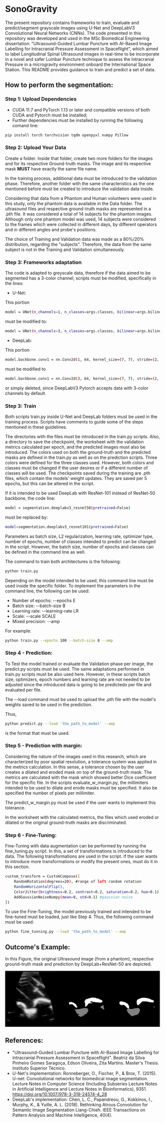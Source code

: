 # SonoGravity

The present repository contains frameworks to train, evaluate and predict/segment grayscale images using U-Net and DeepLabV3 Convolutional Neural Networks (CNNs).
The code presented in this repository was developed and used in the MSc Biomedical Engineering dissertation: "Ultrasound-Guided Lumbar Puncture with AI-Based Image Labelling for Intracranial Pressure Assessment in Spaceflight", which aimed to label Longitudinal Spinal Ultrasound images in real-time to be incorporate in a novel and safer Lumbar Puncture technique to assess the Intracranial Pressure in a microgravity environment onboard the International Space Station.
This README provides guidance to train and predict a set of data.

## How to perform the segmentation:

### Step 1: Upload Dependencies
- CUDA 11.7 and PyTorch 1.13 or later and compatible versions of both CUDA and Pytorch must be installed;
- Further dependencies must be installed by running the following comand line:
```bash
pip install torch torchvision tqdm openpyxl numpy Pillow
```
### Step 2: Upload Your Data
Create a folder. Inside that folder, create two more folders for the images and for its respective Ground-truth masks.
The image and its respective mask **MUST** have exactly the same file name.

In the training process, additional data must be introduced to the validation phase. Therefore, another folder with the same characteristics as the one mentioned before must be created to introduce the validation data inside.

Considering that data from a Phantom and Human volunteers were used in this study, only the phantom data is available in the Data folder. The ultrasound files and respective ground-truth masks are represented in a .pth file. It was considered a total of 14 subjects for the phantom images. Although only one phantom model was used, 14 subjects were considered to the frames which were collected in different days, by different operators and in different angles and probe's positions.

The choice of Training and Validation data was made as a 80%/20% distribution, regarding the "subjects". Therefore, the data from the same subject is not in the Training and Validation simultaneously.

### Step 3: Frameworks adaptation
The code is adapted to greyscale data, therefore if the data aimed to be segmented has a 3-color channel, scripts must be modified, specifically in the lines:
- U-Net:
  
This portion 
```bash
model = UNet(n_channels=1, n_classes=args.classes, bilinear=args.bilinear)
```
must be modified to:
```bash
model = UNet(n_channels=3, n_classes=args.classes, bilinear=args.bilinear)
```
- DeepLab:
  
This portion
```bash
model.backbone.conv1 = nn.Conv2d(1, 64, kernel_size=(7, 7), stride=(2, 2), padding=(3, 3), bias=False)
```
must be modified to
```bash
model.backbone.conv1 = nn.Conv2d(3, 64, kernel_size=(7, 7), stride=(2, 2), padding=(3, 3), bias=False)
```
or simply deleted, since DeepLabV3 Pytorch accepts data with 3-color channels by default.

### Step 3: Train

Both scripts train.py inside U-Net and DeepLab folders must be used in the training process.
Scripts have comments to guide some of the steps mentioned in these guidelines.

The directories with the files must be introduced in the train.py scripts. Also, a directory to save the checkpoint, the worksheet with the validation metrics calculated per epoch, and the predicted images must also be introduced.
The colors used on both the ground-truth and the predicted masks are defined in the train.py as well as on the prediction scripts. Three colors were defined for the three classes used. However, both colors and classes must be changed if the user desires or if a different number of classes will be used.
The checkpoints saved during the training are .pth files, which contain the models' weight updates. They are saved per 5 epochs, but this can be altered in the script.

If it is intended to be used DeepLab with ResNet-101 instead of ResNet-50 backbone, the code line:
```bash
model = segmentation.deeplabv3_resnet50(pretrained=False)
```
must be replaced by:
```bash
model=segmentation.deeplabv3_resnet101(pretrained=False) 
```
Parameters as batch size, L2 regularization, learning rate, optimizer type, number of epochs, number of classes intended to predict can be changed in the script.
However, the batch size, number of epochs and classes can be defined in the command line as well.

The command to train both architectures is the following:
```bash
python train.py
```
Depending on the model intended to be used, this command line must be used inside the specific folder.
To implement the parameters in the command line, the following can be used:
- Number of epochs: --epochs E
- Batch size: --batch-size B
- Learning rate: --learning-rate LR
- Scale: --scale SCALE
- Mixed precision: --amp

For example:
```bash
python train.py --epochs 100 --batch-size 8 --amp
```
### Step 4 - Prediction:
To Test the model trained or evaluate the Validation phase per image, the predict.py scripts must be used.
The same adaptations performed in train.py scripts must be also used here. However, in these scripts batch size, optimizers, epoch numbers and learning rate are not needed to be adjusted since the introduced data is going to be predictedo per file and evaluated per file.

The --load command must be used to upload the .pth file with the model's weights saved to be used in the prediction.

Thus,
```bash
python predict.py --load 'the_path_to_model' --amp
```
is the format that must be used.

### Step 5 - Prediction with margin:
Considering the nature of the images used in this research, which are characterized by poor spatial resolution, a tolerance system was applied in the metrics calculation.
In this sense, a tolerance chosen by the user creates a dilated and eroded mask on top of the ground-truth mask. The metrics are calculated with the mask which showed better Dice coefficient for the specific file. 
In the scripts evaluate_w_margin.py, the millimiters intended to be used to dilate and erode masks must be specified. It also be specified the number of pixels per millimiter.

The predict_w_margin.py must be used if the user wants to implement this tolerance. 

In the worksheet with the calculated metrics, the files which used eroded or dilated or the original ground-truth masks are discriminated.
### Step 6 - Fine-Tuning:
Fine-Tuning with data augmentation can be performed by running the fine_tuning.py script.
In this, a set of transformations is introduced to the data.
The following transformations are used in the script. If the user wants to introduce more transformations or modify the present ones, must do it in this section.
```bash
custom_transform = CustomCompose([
    RandomRotation(degrees=20), #range of left random rotation
    RandomHorizontalFlip(),
    ColorJitter(brightness=0.2, contrast=0.2, saturation=0.2, hue=0.1), #color adjustments
    AddGaussianNoiseNumpy(mean=0, std=0.1) #gaussian noise
])
```
To use the Fine-Tuning, the model previously trained and intended to be fine-tuned must be loaded, just like Step 4. Thus, the following command must be used:
```bash
python fine_tunning.py --load 'the_path_to_model' --amp
```

## Outcome's Example:
In this Figure, the original Ultrasound image (from a phantom), respective ground-truth mask and prediction by DeepLab+ResNet-50 are depicted.

![Example of a DeepLab with ResNet-50 prediction](example_prediction.png)


## References:
- "Ultrasound-Guided Lumbar Puncture with AI-Based Image Labelling for Intracranial Pressure Assessment in Spaceflight". Beatriz da Silva Pinheiro Gomes Saragoça, Edson Oliveira, Zita Martins. Master's Thesis. Instituto Superior Técnico.
- U-Net's implementation: Ronneberger, O., Fischer, P., & Brox, T. (2015). U-net: Convolutional networks for biomedical image segmentation. Lecture Notes in Computer Science (Including Subseries Lecture Notes in Artificial Intelligence and Lecture Notes in Bioinformatics), 9351. https://doi.org/10.1007/978-3-319-24574-4_28
- DeepLab's implementation: Chen, L. C., Papandreou, G., Kokkinos, I., Murphy, K., & Yuille, A. L. (2018). Rethinking Atrous Convolution for Semantic Image Segmentation Liang-Chieh. IEEE Transactions on Pattern Analysis and Machine Intelligence, 40(4).
